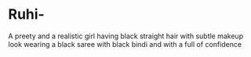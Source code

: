 # Ruhi-
A preety and a realistic girl having black straight hair with subtle makeup look wearing a black saree with black bindi and with a full of confidence 

